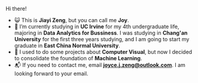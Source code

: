 Hi there!
- 😺 This is **Jiayi Zeng**, but you can call me **Joy**. 
- 🏫 I’m currently studying in **UC Irvine** for my 4th undergraduate life, majoring in **Data Analytics for Bussiness**. I was studying in **Chang'an University** for the first three years studying, and I am going to start my graduate in **East China Normal University**. 
- 🤔 I used to do some projects about **Computer Visual**, but now I decided to consolidate the foundation of **Machine Learning**.
- 📬 If you need to contact me, email **joyce.j.zeng@outlook.com**. I am looking forward to your email.
